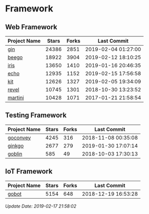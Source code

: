 # Framework

## Web Framework

| Project Name | Stars | Forks | Last Commit |
| ------------ | ----- | ----- | ----------- |
| [gin](https://github.com/gin-gonic/gin) | 24386 | 2851 | 2019-02-04 01:27:00 |
| [beego](https://github.com/astaxie/beego) | 18922 | 3904 | 2019-02-12 18:10:25 |
| [iris](https://github.com/kataras/iris) | 13650 | 1410 | 2019-01-16 20:46:35 |
| [echo](https://github.com/labstack/echo) | 12935 | 1152 | 2019-02-15 17:56:58 |
| [kit](https://github.com/go-kit/kit) | 12626 | 1327 | 2019-02-05 19:34:09 |
| [revel](https://github.com/revel/revel) | 10745 | 1301 | 2018-10-30 13:23:52 |
| [martini](https://github.com/go-martini/martini) | 10428 | 1071 | 2017-01-21 21:58:54 |

## Testing Framework

| Project Name | Stars | Forks | Last Commit |
| ------------ | ----- | ----- | ----------- |
| [goconvey](https://github.com/smartystreets/goconvey) | 4245 | 316 | 2018-11-08 00:35:08 |
| [ginkgo](https://github.com/onsi/ginkgo) | 2677 | 279 | 2019-01-30 17:07:14 |
| [goblin](https://github.com/franela/goblin) | 585 | 49 | 2018-10-03 17:30:13 |

## IoT Framework

| Project Name | Stars | Forks | Last Commit |
| ------------ | ----- | ----- | ----------- |
| [gobot](https://github.com/hybridgroup/gobot) | 5154 | 648 | 2018-12-19 16:53:28 |

*Update Date: 2019-02-17 21:58:02*